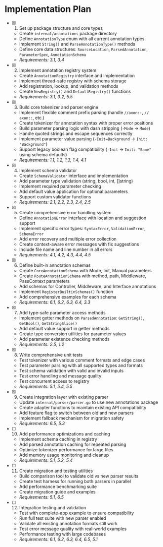 # Implementation Plan

- [x] 1. Set up package structure and core types
  - Create `internal/annotations` package directory
  - Define `AnnotationType` enum with all current annotation types
  - Implement `String()` and `ParseAnnotationType()` methods
  - Define core data structures: `SourceLocation`, `ParsedAnnotation`, `ParameterSpec`, `AnnotationSchema`
  - _Requirements: 3.1, 3.4_

- [x] 2. Implement annotation registry system
  - Create `AnnotationRegistry` interface and implementation
  - Implement thread-safe registry with schema storage
  - Add registration, lookup, and validation methods
  - Create `NewRegistry()` and `DefaultRegistry()` functions
  - _Requirements: 3.1, 3.2, 5.5_

- [x] 3. Build core tokenizer and parser engine
  - Implement flexible comment prefix parsing (handle `//axon::`, `// axon::`, etc.)
  - Create tokenizer for annotation syntax with proper error positions
  - Build parameter parsing logic with dash stripping (`-Mode` → `Mode`)
  - Handle quoted strings and escape sequences correctly
  - Implement parameter value parsing (`-Init=Background` → `Init: "Background"`)
  - Support legacy boolean flag compatibility (`-Init` → `Init: "Same"` using schema defaults)
  - _Requirements: 1.1, 1.2, 1.3, 1.4, 4.1_

- [x] 4. Implement schema validator
  - Create `SchemaValidator` interface and implementation
  - Add parameter type validation (string, bool, int, []string)
  - Implement required parameter checking
  - Add default value application for optional parameters
  - Support custom validator functions
  - _Requirements: 2.1, 2.2, 2.3, 2.4, 2.5_

- [x] 5. Create comprehensive error handling system
  - Define `AnnotationError` interface with location and suggestion support
  - Implement specific error types: `SyntaxError`, `ValidationError`, `SchemaError`
  - Add error recovery and multiple error collection
  - Create context-aware error messages with fix suggestions
  - Include file name and line number in all errors
  - _Requirements: 4.1, 4.2, 4.3, 4.4, 4.5_

- [x] 6. Define built-in annotation schemas
  - Create `CoreAnnotationSchema` with Mode, Init, Manual parameters
  - Create `RouteAnnotationSchema` with method, path, Middleware, PassContext parameters
  - Add schemas for Controller, Middleware, and Interface annotations
  - Implement `RegisterBuiltinSchemas()` function
  - Add comprehensive examples for each schema
  - _Requirements: 6.1, 6.2, 6.3, 6.4, 3.3_

- [x] 7. Add type-safe parameter access methods
  - Implement getter methods on `ParsedAnnotation`: `GetString()`, `GetBool()`, `GetStringSlice()`
  - Add default value support in getter methods
  - Create type conversion utilities for parameter values
  - Add parameter existence checking methods
  - _Requirements: 2.5, 1.2_

- [x] 8. Write comprehensive unit tests
  - Test tokenizer with various comment formats and edge cases
  - Test parameter parsing with all supported types and formats
  - Test schema validation with valid and invalid inputs
  - Test error handling and message quality
  - Test concurrent access to registry
  - _Requirements: 5.1, 5.4, 5.5_

- [x] 9. Create integration layer with existing parser
  - Update `internal/parser/parser.go` to use new annotations package
  - Create adapter functions to maintain existing API compatibility
  - Add feature flag to switch between old and new parsers
  - Implement fallback mechanism for migration safety
  - _Requirements: 6.5, 5.3_

- [ ] 10. Add performance optimizations and caching
  - Implement schema caching in registry
  - Add parsed annotation caching for repeated parsing
  - Optimize tokenizer performance for large files
  - Add memory usage monitoring and cleanup
  - _Requirements: 5.1, 5.2, 5.4_

- [ ] 11. Create migration and testing utilities
  - Build comparison tool to validate old vs new parser results
  - Create test harness for running both parsers in parallel
  - Add performance benchmarking suite
  - Create migration guide and examples
  - _Requirements: 5.1, 6.5_

- [ ] 12. Integration testing and validation
  - Test with complete-app example to ensure compatibility
  - Run full test suite with new parser enabled
  - Validate all existing annotation formats still work
  - Test error message quality with real-world examples
  - Performance testing with large codebases
  - _Requirements: 6.1, 6.2, 6.3, 6.4, 6.5, 5.1_
